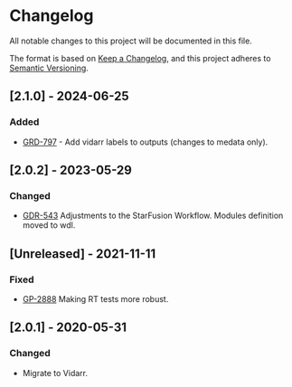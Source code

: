 # Changelog
All notable changes to this project will be documented in this file.

The format is based on [Keep a Changelog](https://keepachangelog.com/en/1.0.0/),
and this project adheres to [Semantic Versioning](https://semver.org/spec/v2.0.0.html).

## [2.1.0] - 2024-06-25
### Added
- [GRD-797](https://jira.oicr.on.ca/browse/GRD-797) - Add vidarr labels to outputs (changes to medata only).

## [2.0.2] - 2023-05-29
### Changed
- [GDR-543](https://jira.oicr.on.ca/browse/GDR543) Adjustments to the StarFusion Workflow. Modules definition moved to wdl.

## [Unreleased] - 2021-11-11
### Fixed
- [GP-2888](https://jira.oicr.on.ca/browse/GP-2888) Making RT tests more robust.

## [2.0.1] - 2020-05-31
### Changed
- Migrate to Vidarr.
